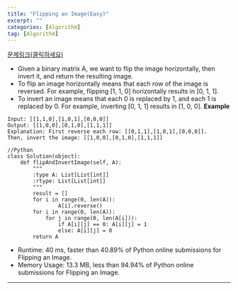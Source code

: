 ```yaml
---
title: "Flipping an Image(Easy)"
excerpt: ""
categories: [Algorithm]
tag: [Algorithm]
---
```

[문제링크(클릭하세요)](https://leetcode.com/problems/flipping-an-image/)
+ Given a binary matrix A, we want to flip the image horizontally, then invert it, and return the resulting image.
+ To flip an image horizontally means that each row of the image is reversed.  For example, flipping [1, 1, 0] horizontally results in [0, 1, 1].
+ To invert an image means that each 0 is replaced by 1, and each 1 is replaced by 0. For example, inverting [0, 1, 1] results in [1, 0, 0].
**Example**

```
Input: [[1,1,0],[1,0,1],[0,0,0]]
Output: [[1,0,0],[0,1,0],[1,1,1]]
Explanation: First reverse each row: [[0,1,1],[1,0,1],[0,0,0]].
Then, invert the image: [[1,0,0],[0,1,0],[1,1,1]]
```

```
//Python
class Solution(object):
    def flipAndInvertImage(self, A):
        """
        :type A: List[List[int]]
        :rtype: List[List[int]]
        """
        result = []
        for i in range(0, len(A)):
                A[i].reverse()
        for i in range(0, len(A)):
            for j in range(0, len(A[i])):
                if A[i][j] == 0: A[i][j] = 1
                else: A[i][j] = 0
        return A
```
+ Runtime: 40 ms, faster than 40.89% of Python online submissions for Flipping an Image.
+ Memory Usage: 13.3 MB, less than 94.94% of Python online submissions for Flipping an Image.
---